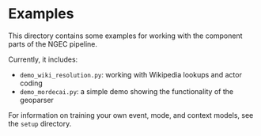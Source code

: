 # Examples

This directory contains some examples for working with the component parts of the NGEC pipeline.

Currently, it includes:

- `demo_wiki_resolution.py`: working with Wikipedia lookups and actor coding
- `demo_mordecai.py`: a simple demo showing the functionality of the geoparser

For information on training your own event, mode, and context models, see the `setup` directory.